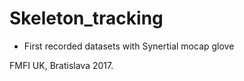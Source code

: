 # Skeleton_tracking
- First recorded datasets with Synertial mocap glove 

FMFI UK, Bratislava 2017.
